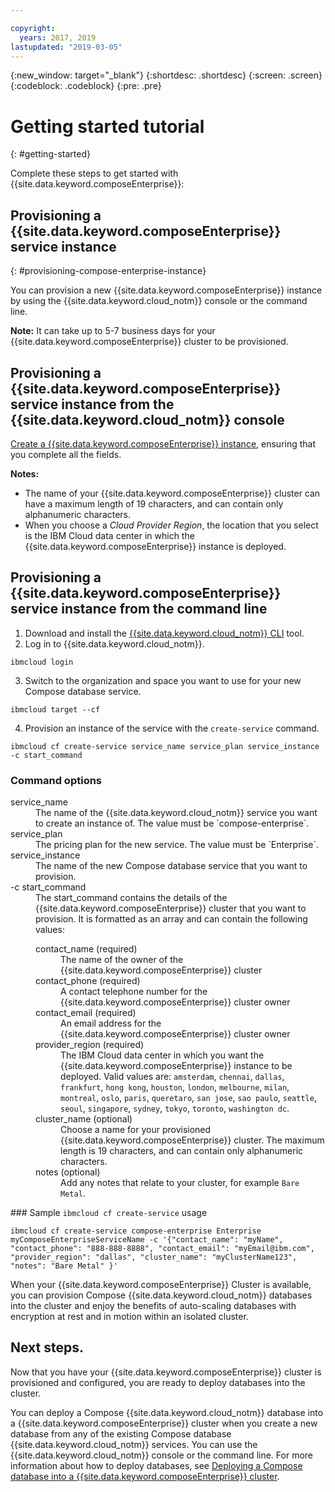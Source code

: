 ```yaml
---

copyright:
  years: 2017, 2019
lastupdated: "2019-03-05"
---
```


{:new_window: target="_blank"}
{:shortdesc: .shortdesc}
{:screen: .screen}
{:codeblock: .codeblock}
{:pre: .pre}

# Getting started tutorial
{: #getting-started}

Complete these steps to get started with {{site.data.keyword.composeEnterprise}}:

## Provisioning a {{site.data.keyword.composeEnterprise}} service instance
{: #provisioning-compose-enterprise-instance}

You can provision a new {{site.data.keyword.composeEnterprise}} instance by using the {{site.data.keyword.cloud_notm}} console or the command line.

**Note:** It can take up to 5-7 business days for your {{site.data.keyword.composeEnterprise}} cluster to be provisioned.

## Provisioning a {{site.data.keyword.composeEnterprise}} service instance from the {{site.data.keyword.cloud_notm}} console

[Create a {{site.data.keyword.composeEnterprise}} instance](https://{DomainName}/catalog/services/compose-enterprise/), ensuring that you complete all the fields.

**Notes:**
- The name of your {{site.data.keyword.composeEnterprise}} cluster can have a maximum length of 19 characters, and can contain only alphanumeric characters.
- When you choose a *Cloud Provider Region*, the location that you select is the IBM Cloud data center in which the {{site.data.keyword.composeEnterprise}} instance is deployed.


## Provisioning a {{site.data.keyword.composeEnterprise}} service instance from the command line

1. Download and install the [{{site.data.keyword.cloud_notm}} CLI](/docs/cli/reference/ibmcloud?topic=cloud-cli-install-ibmcloud-cli) tool.
2. Log in to {{site.data.keyword.cloud_notm}}.

  ```
  ibmcloud login
  ```

3. Switch to the organization and space you want to use for your new Compose database service.

  ```
  ibmcloud target --cf
  ```

4. Provision an instance of the service with the `create-service` command.

  ```
  ibmcloud cf create-service service_name service_plan service_instance -c start_command
  ```

### Command options

  <dl>
    <dt>service_name</dt>
    <dd>
    The name of the {{site.data.keyword.cloud_notm}} service you want to create an instance of. The value must be `compose-enterprise`.
    </dd>
    <dt>service_plan</dt>
    <dd>
    The pricing plan for the new service. The value must be `Enterprise`.
    </dd>
    <dt>service_instance</dt>
    <dd>
    The name of the new Compose database service that you want to provision.
    </dd>
    <dt>-c start_command</dt>
    <dd>
    The start_command contains the details of the {{site.data.keyword.composeEnterprise}} cluster that you want to provision. It is formatted as an array and can contain the following values:
      <dl>
        <dt>contact_name (required)</dt>
        <dd>
        The name of the owner of the {{site.data.keyword.composeEnterprise}} cluster
        </dd>
        <dt>contact_phone (required)</dt>
        <dd>
        A contact telephone number for the {{site.data.keyword.composeEnterprise}} cluster owner
        </dd>
        <dt>contact_email (required)</dt>
        <dd>
        An email address for the {{site.data.keyword.composeEnterprise}} cluster owner
        </dd>
        <dt>provider_region (required)</dt>
        <dd>
        The IBM Cloud data center in which you want the {{site.data.keyword.composeEnterprise}} instance to be deployed. Valid values are: <code>amsterdam</code>, <code>chennai</code>, <code>dallas</code>, <code>frankfurt</code>, <code>hong kong</code>, <code>houston</code>, <code>london</code>, <code>melbourne</code>, <code>milan</code>, <code>montreal</code>, <code>oslo</code>, <code>paris</code>, <code>queretaro</code>, <code>san jose</code>, <code>sao paulo</code>, <code>seattle</code>, <code>seoul</code>, <code>singapore</code>, <code>sydney</code>, <code>tokyo</code>, <code>toronto</code>, <code>washington dc</code>.
        </dd>
        <dt>cluster_name (optional)</dt>
        <dd>
        Choose a name for your provisioned {{site.data.keyword.composeEnterprise}} cluster. The maximum length is 19 characters, and can contain only alphanumeric characters.
        </dd>
        <dt>notes (optional)</dt>
        <dd>
        Add any notes that relate to your cluster, for example <code>Bare Metal</code>.
        </dd>
      </dl>
    </dd>
  </dl>

### Sample `ibmcloud cf create-service` usage

```
ibmcloud cf create-service compose-enterprise Enterprise myComposeEnterpriseServiceName -c '{"contact_name": "myName", "contact_phone": "888-888-8888", "contact_email": "myEmail@ibm.com", "provider_region": "dallas", "cluster_name": "myClusterName123", "notes": "Bare Metal" }'
```

When your {{site.data.keyword.composeEnterprise}} Cluster is available, you can provision Compose {{site.data.keyword.cloud_notm}} databases into the cluster and enjoy the benefits of auto-scaling databases with encryption at rest and in motion within an isolated cluster.

## Next steps.

Now that you have your {{site.data.keyword.composeEnterprise}} cluster is provisioned and configured, you are ready to deploy databases into the cluster.

You can deploy a Compose {{site.data.keyword.cloud_notm}} database into a {{site.data.keyword.composeEnterprise}} cluster when you create a new database from any of the existing Compose database {{site.data.keyword.cloud_notm}} services. You can use the {{site.data.keyword.cloud_notm}} console or the command line. For more information about how to deploy databases, see [Deploying a Compose database into a {{site.data.keyword.composeEnterprise}} cluster](/docs/services/ComposeEnterprise?topic=services/ComposeEnterprise-deploying).





